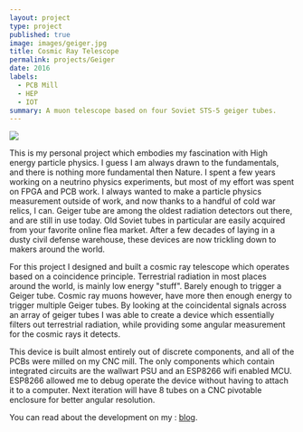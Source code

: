 ```yaml
---
layout: project
type: project
published: true
image: images/geiger.jpg
title: Cosmic Ray Telescope
permalink: projects/Geiger
date: 2016
labels:
  - PCB Mill
  - HEP
  - IOT
summary: A muon telescope based on four Soviet STS-5 geiger tubes.
---
```


<img class="ui medium right floated rounded image" src="{{ site.baseurl }}/images/geiger.jpg">

This is my personal project which embodies my fascination with High energy particle physics. I guess I am always drawn to the fundamentals, and there is nothing more fundamental then Nature. I spent a few years working on a neutrino physics experiments, but most of my effort was spent on FPGA and PCB work. I always wanted to make a particle physics measurement outside of work, and now thanks to a handful of cold war relics, I can. Geiger tube are among the oldest radiation detectors out there, and are still in use today. Old Soviet tubes in particular are easily acquired from your favorite online flea market. After a few decades of laying in a dusty civil defense warehouse, these devices are now trickling down to makers around the world.

For this project I designed and built a cosmic ray telescope which operates based on a coincidence principle. Terrestrial radiation in most places around the world, is mainly low energy "stuff". Barely enough to trigger a Geiger tube. Cosmic ray muons however, have more then enough energy to trigger multiple Geiger tubes. By looking at the coincidental signals across an array of geiger tubes I was able to create a device which essentially filters out terrestrial radiation, while providing some angular measurement for the cosmic rays it detects. 

This device is built almost entirely out of discrete components, and all of the PCBs were milled on my CNC mill. The only components which contain integrated circuits are the wallwart PSU and an ESP8266 wifi enabled MCU. ESP8266 allowed me to debug operate the device without having to attach it to a computer. Next iteration will have 8 tubes on a CNC pivotable enclosure for better angular resolution.

You can read about the development on my : <a href="http://bitsandwires.hopto.org/tag/geiger/">blog</a>.
